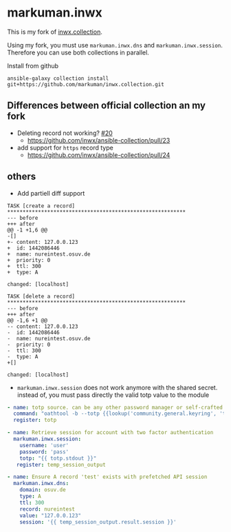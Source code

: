 # markuman.inwx

This is my fork of [inwx.collection](https://github.com/inwx/ansible-collection).

Using my fork, you must use `markuman.inwx.dns` and `markuman.inwx.session`. Therefore you can use both collections in parallel.

Install from github

```
ansible-galaxy collection install git+https://github.com/markuman/inwx.collection.git
```

## Differences between official collection an my fork

* Deleting record not working? [#20](https://github.com/inwx/ansible-collection/issues/20)
  * https://github.com/inwx/ansible-collection/pull/23
* add support for `https` record type
  * https://github.com/inwx/ansible-collection/pull/24

## others

* Add partiell diff support

```
TASK [create a record] **********************************************************
--- before
+++ after
@@ -1 +1,6 @@
-[]
+- content: 127.0.0.123
+  id: 1442086446
+  name: nureintest.osuv.de
+  priority: 0
+  ttl: 300
+  type: A

changed: [localhost]

TASK [delete a record] **********************************************************
--- before
+++ after
@@ -1,6 +1 @@
-- content: 127.0.0.123
-  id: 1442086446
-  name: nureintest.osuv.de
-  priority: 0
-  ttl: 300
-  type: A
+[]

changed: [localhost]
```

* `markuman.inwx.session` does not work anymore with the shared secret. instead of, you must pass directly the valid totp value to the module

```yml
- name: totp source. can be any other password manager or self-crafted MFA Vault.
  command: "oathtool -b --totp {{lookup('community.general.keyring', 'totp inwx') }}"
  register: totp

- name: Retrieve session for account with two factor authentication
  markuman.inwx.session:
    username: 'user'
    password: 'pass'
    totp: "{{ totp.stdout }}"
   register: temp_session_output

- name: Ensure A record 'test' exists with prefetched API session
  markuman.inwx.dns:
    domain: osuv.de
    type: A
    ttl: 300
    record: nureintest
    value: "127.0.0.123"
    session: '{{ temp_session_output.result.session }}'